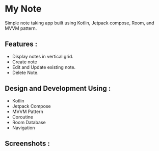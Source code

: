 # My Note
Simple note taking app built using Kotlin, Jetpack compose, Room, and MVVM pattern.

## Features :
* Display notes in vertical grid.
* Create note 
* Edit and Update existing note.
* Delete Note.

## Design and Development Using :
* Kotlin
* Jetpack Compose
* MVVM Pattern
* Coroutine
* Room Database
* Navigation

## Screenshots :